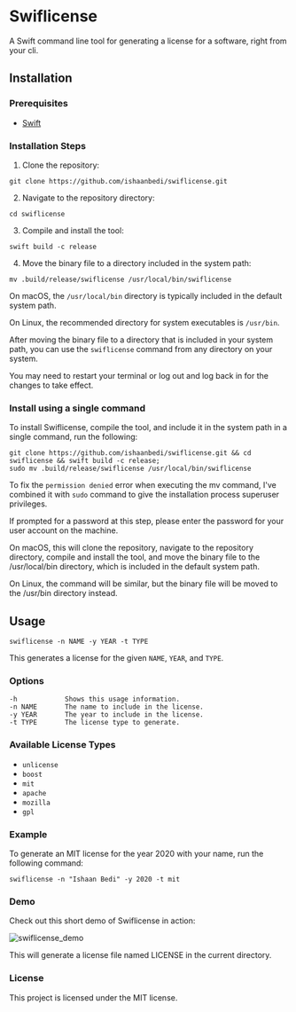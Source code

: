 # Swiflicense

A Swift command line tool for generating a license for a software, right from your cli.

## Installation

### Prerequisites
- [Swift](https://www.swift.org/download/)

### Installation Steps
1. Clone the repository:

```
git clone https://github.com/ishaanbedi/swiflicense.git
```

2. Navigate to the repository directory:

```
cd swiflicense
```

3. Compile and install the tool:
```
swift build -c release
```
4. Move the binary file to a directory included in the system path:
```
mv .build/release/swiflicense /usr/local/bin/swiflicense
```

On macOS, the `/usr/local/bin` directory is typically included in the default system path. 

On Linux, the recommended directory for system executables is `/usr/bin`.

After moving the binary file to a directory that is included in your system path, you can use the `swiflicense` command from any directory on your system. 

You may need to restart your terminal or log out and log back in for the changes to take effect.

### Install using a single command
To install Swiflicense, compile the tool, and include it in the system path in a single command, run the following:

```
git clone https://github.com/ishaanbedi/swiflicense.git && cd swiflicense && swift build -c release;
sudo mv .build/release/swiflicense /usr/local/bin/swiflicense
```
To fix the `permission denied` error when executing the mv command, I've combined it with `sudo` command to give the installation process superuser privileges. 

If prompted for a password at this step, please enter the password for your user account on the machine.

On macOS, this will clone the repository, navigate to the repository directory, compile and install the tool, and move the binary file to the /usr/local/bin directory, which is included in the default system path.

On Linux, the command will be similar, but the binary file will be moved to the /usr/bin directory instead.


## Usage

```
swiflicense -n NAME -y YEAR -t TYPE
```

This generates a license for the given `NAME`, `YEAR`, and `TYPE`.

### Options

```
-h            Shows this usage information.
-n NAME       The name to include in the license.
-y YEAR       The year to include in the license.
-t TYPE       The license type to generate.
```

### Available License Types
- `unlicense`
- `boost`
- `mit`
- `apache`
- `mozilla`
- `gpl`

### Example
To generate an MIT license for the year 2020 with your name, run the following command:

```
swiflicense -n "Ishaan Bedi" -y 2020 -t mit
```

### Demo
Check out this short demo of Swiflicense in action:



![swiflicense_demo](https://user-images.githubusercontent.com/39641326/207069994-9898e285-1b06-4156-bb88-b2e2b31ea396.gif)


This will generate a license file named LICENSE in the current directory.

### License
This project is licensed under the MIT license.
